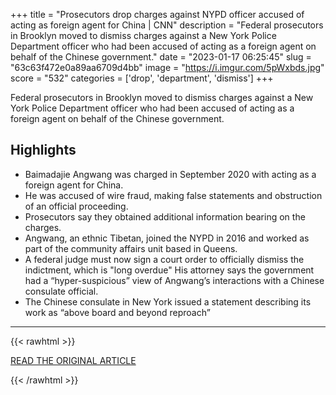 +++
title = "Prosecutors drop charges against NYPD officer accused of acting as foreign agent for China | CNN"
description = "Federal prosecutors in Brooklyn moved to dismiss charges against a New York Police Department officer who had been accused of acting as a foreign agent on behalf of the Chinese government."
date = "2023-01-17 06:25:45"
slug = "63c63f472e0a89aa6709d4bb"
image = "https://i.imgur.com/5pWxbds.jpg"
score = "532"
categories = ['drop', 'department', 'dismiss']
+++

Federal prosecutors in Brooklyn moved to dismiss charges against a New York Police Department officer who had been accused of acting as a foreign agent on behalf of the Chinese government.

## Highlights

- Baimadajie Angwang was charged in September 2020 with acting as a foreign agent for China.
- He was accused of wire fraud, making false statements and obstruction of an official proceeding.
- Prosecutors say they obtained additional information bearing on the charges.
- Angwang, an ethnic Tibetan, joined the NYPD in 2016 and worked as part of the community affairs unit based in Queens.
- A federal judge must now sign a court order to officially dismiss the indictment, which is "long overdue" His attorney says the government had a “hyper-suspicious” view of Angwang’s interactions with a Chinese consulate official.
- The Chinese consulate in New York issued a statement describing its work as “above board and beyond reproach”

---

{{< rawhtml >}}
  <p class="article-category">
    <a target="_blank" href="https://www.cnn.com/2023/01/16/us/nypd-officer-chinese-agent-charges-dropped/index.html">READ THE ORIGINAL ARTICLE</a>
  </p>
{{< /rawhtml >}}
